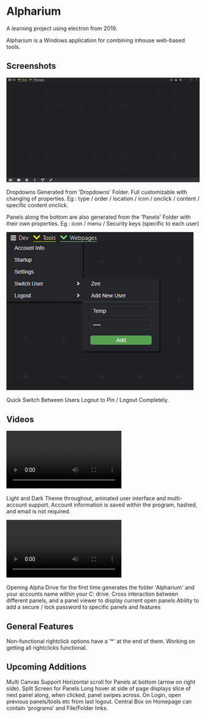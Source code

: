 # Alpharium

A learning project using electron from 2019.

Alpharium is a Windows application for combining inhouse web-based tools.

## Screenshots

![homepage](/Assets/showcase/homepage.png)

Dropdowns Generated from 'Dropdowns' Folder. Full customizable with changing of properties.
Eg : type / order / location / icon / onclick / content / specific content onclick.

Panels along the bottom are also generated from the 'Panels' Folder with their own properties.
Eg : icon / menu / Security keys (specific to each user)

![dropdown](/Assets/showcase/dropdown.png)

Quick Switch Between Users
Logout to Pin / Logout Completely.

## Videos

![login](/Assets/showcase/login_video.mp4)

Light and Dark Theme throughout, animated user interface and multi-account support.
Account information is saved within the program, hashed, and email is not required.

![demo](/Assets/showcase/demo_video.mp4)

Opening Alpha Drive for the first time generates the folder 'Alpharium' and your accounts name within your C: drive.
Cross interaction between different panels, and a panel viewer to display current open panels
Ability to add a secure / lock password to specific panels and features

## General Features

Non-functional rightclick options have a '*' at the end of them. Working on getting all rightclicks functional.


## Upcoming Additions

Multi Canvas Support
Horizontal scroll for Panels at bottom (arrow on right side).
Split Screen for Panels
Long hover at side of page displays slice of next panel along, when clicked, panel swipes across.
On Login, open previous panels/tools etc from last logout.
Central Box on Homepage can contain 'programs' and File/Folder links.
